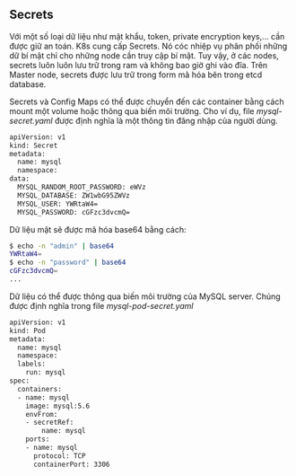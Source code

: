 ## Secrets
Với một số loại dữ liệu như mật khẩu, token, private encryption keys,... cần được giữ an toán. K8s cung cấp Secrets. Nó cóc nhiệp vụ phân phối những dữ bí mật chỉ cho những node cần truy cập bí mật. Tuy vậy, ở các nodes, secrets luôn luôn lưu trữ trong ram và không bao giờ ghi vào đĩa. Trên Master node, secrets được lưu trữ trong form mã hóa bên trong etcd database.

Secrets và Config Maps có thể được chuyển đến các container bằng cách mount một volume hoặc thông qua biến môi trường. Cho ví dụ, file _mysql-secret.yaml_ được định nghĩa là một thông tin đăng nhập của người dùng.
```sh
apiVersion: v1
kind: Secret
metadata:
  name: mysql
  namespace:
data:
  MYSQL_RANDOM_ROOT_PASSWORD: eWVz
  MYSQL_DATABASE: ZW1wbG95ZWVz
  MYSQL_USER: YWRtaW4=
  MYSQL_PASSWORD: cGFzc3dvcmQ=
```

Dữ liệu mật sẽ được mã hóa base64 bằng cách:
```sh
$ echo -n "admin" | base64
YWRtaW4=
$ echo -n "password" | base64
cGFzc3dvcmQ=
...
```

Dữ liệu có thể được thông qua biến môi trường của MySQL server. Chúng được định nghĩa trong file _mysql-pod-secret.yaml_
```sh
apiVersion: v1
kind: Pod
metadata:
  name: mysql
  namespace:
  labels:
    run: mysql
spec:
  containers:
  - name: mysql
    image: mysql:5.6
    envFrom:
    - secretRef:
        name: mysql
    ports:
    - name: mysql
      protocol: TCP
      containerPort: 3306
```


